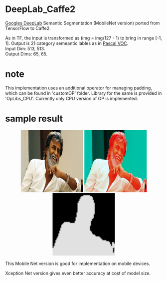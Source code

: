 # DeepLab_Caffe2
[Googles DeepLab](https://github.com/tensorflow/models/tree/master/research/deeplab) Semantic Segmentation (MobileNet version) ported from TensorFlow to Caffe2.  


As in TF, the input is transformed as (img = img/127 - 1) to bring in range [-1, 1]. 
Output is 21 category semeantic lables as in [Pascal VOC](https://github.com/NVIDIA/DIGITS/blob/master/examples/semantic-segmentation/pascal-voc-classes.txt).  
Input Dim: 513, 513.  
Output Dims: 65, 65.  



# note
This implementation uses an additional operator for managing padding, which can be found in 'customOP' folder. Library for the same is provided in 'OpLibs_CPU'. 
Currently only CPU version of OP is implemented.

# sample result
<p align="center">
  <img src="SampleOutput/img.jpg" width="200" />
  <img src="SampleOutput/visualize.jpg" width="200"/>
  <img src="SampleOutput/lable.jpg" width="200"/>
</p>
This Mobile Net version is good for implementation on mobile devices.  

Xception Net version gives even better accuracy at cost of model size.  
